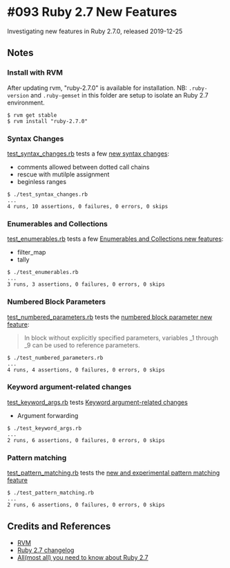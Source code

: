 # #093 Ruby 2.7 New Features

Investigating new features in Ruby 2.7.0, released 2019-12-25

## Notes

### Install with RVM

After updating rvm, "ruby-2.7.0" is available for installation.
NB: `.ruby-version` and `.ruby-gemset` in this folder are setup to isolate an Ruby 2.7 environment.

```
$ rvm get stable
$ rvm install "ruby-2.7.0"
```

### Syntax Changes

[test_syntax_changes.rb](./test_syntax_changes.rb) tests a few
[new syntax changes](https://rubyreferences.github.io/rubychanges/2.7.html#other-syntax-changes):

* comments allowed between dotted call chains
* rescue with mutilple assignment
* beginless ranges

```
$ ./test_syntax_changes.rb
...
4 runs, 10 assertions, 0 failures, 0 errors, 0 skips
```

### Enumerables and Collections

[test_enumerables.rb](./test_enumerables.rb) tests a few
[Enumerables and Collections new features](https://rubyreferences.github.io/rubychanges/2.7.html#enumerables-and-collections):

* filter_map
* tally

```
$ ./test_enumerables.rb
...
3 runs, 3 assertions, 0 failures, 0 errors, 0 skips
```

### Numbered Block Parameters

[test_numbered_parameters.rb](./test_numbered_parameters.rb) tests the
[numbered block parameter new feature](https://rubyreferences.github.io/rubychanges/2.7.html#numbered-block-parameters):

> In block without explicitly specified parameters, variables _1 through _9 can be used to reference parameters.

```
$ ./test_numbered_parameters.rb
...
4 runs, 4 assertions, 0 failures, 0 errors, 0 skips
```

### Keyword argument-related changes

[test_keyword_args.rb](./test_keyword_args.rb) tests
[Keyword argument-related changes](https://rubyreferences.github.io/rubychanges/2.7.html#keyword-argument-related-changes)

* Argument forwarding

```
$ ./test_keyword_args.rb
...
2 runs, 6 assertions, 0 failures, 0 errors, 0 skips
```

### Pattern matching

[test_pattern_matching.rb](./test_pattern_matching.rb) tests the
[new and experimental pattern matching feature](https://rubyreferences.github.io/rubychanges/2.7.html#pattern-matching)

```
$ ./test_pattern_matching.rb
...
2 runs, 6 assertions, 0 failures, 0 errors, 0 skips
```


## Credits and References

* [RVM](https://rvm.io/)
* [Ruby 2.7 changelog](https://rubyreferences.github.io/rubychanges//2.7.html)
* [All(most all) you need to know about Ruby 2.7](https://prathamesh.tech/2019/12/25/all-you-need-to-know-about-ruby-2-7/)
